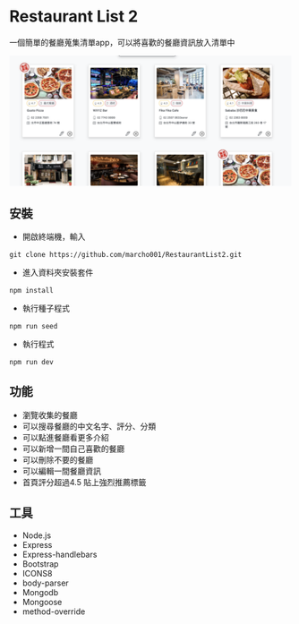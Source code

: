 # Restaurant List 2

一個簡單的餐廳蒐集清單app，可以將喜歡的餐廳資訊放入清單中

![image alt](./4.png)

## 安裝

- 開啟終端機，輸入
```
git clone https://github.com/marcho001/RestaurantList2.git
```
- 進入資料夾安裝套件
```
npm install
```
- 執行種子程式
```
npm run seed
```
- 執行程式
```
npm run dev
```

## 功能

- 瀏覽收集的餐廳
- 可以搜尋餐廳的中文名字、評分、分類
- 可以點進餐廳看更多介紹
- 可以新增一間自己喜歡的餐廳
- 可以刪除不要的餐廳
- 可以編輯一間餐廳資訊
- 首頁評分超過4.5 貼上強烈推薦標籤

## 工具
- Node.js
- Express
- Express-handlebars
- Bootstrap
- ICONS8
- body-parser
- Mongodb
- Mongoose
- method-override